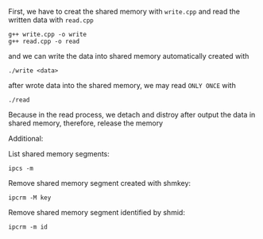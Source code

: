 

First, we have to creat the shared memory with `write.cpp` and read the written data with `read.cpp`

    g++ write.cpp -o write
    g++ read.cpp -o read

and we can write the data into shared memory automatically created with

    ./write <data>

after wrote data into the shared memory, we may read `ONLY ONCE` with 

    ./read

Because in the read process, we detach and distroy after output the data in shared memory, therefore, release the memory


Additional:


List shared memory segments:

    ipcs -m

Remove shared memory segment created with shmkey:

    ipcrm -M key

Remove shared memory segment identified by shmid:

    ipcrm -m id